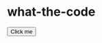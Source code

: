 # what-the-code
<!DOCTYPE html>
<html lang="en-US">
  <head>
    <meta charset="utf-8">
    <title>Apply JavaScript example</title>
    <script>
    //JavaScript goes here
    document.addEventListener("DOMContentLoaded", function(){
    function createParagraph(){
    let para = document.createElement('p');
    para.textContent = 'You clicked the button!';
    docment.body.appendChild(para);
    }
    const buttons = document.querySelectorAll('button');
    for(let i=0; i <buttons.length; i++){
    buttons[i].addEventListener('click', createParagraph);
    }
    });
    </script>
  </head>
  <body>
    <button>Click me</button>
  </body>
</html>
